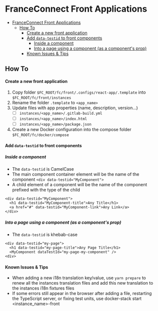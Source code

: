 # FranceConnect Front Applications

- [FranceConnect Front Applications](#franceconnect-front-applications)
  - [How To](#how-to)
    - [Create a new front application](#create-a-new-front-application)
    - [Add `data-testid` to front components](#add-data-testid-to-front-components)
      - [Inside a component](#inside-a-component)
      - [Into a page using a component (as a component's prop)](#into-a-page-using-a-component-as-a-components-prop)
    - [Known Issues \& Tips](#known-issues--tips)

## How To

#### Create a new front application

1. Copy folder `$FC_ROOT/fc/front/.configs/react-app/.template` into `$FC_ROOT/fc/front/instances`
2. Rename the folder `.template` to `<app_name>`
3. Update files with app properties (name, description, version...)
   - [ ] `instances/<app_name>/.gitlab-build.yml`
   - [ ] `instances/<app_name>/index.html`
   - [ ] `instances/<app_name>/package.json`
4. Create a new Docker configuration into the compose folder `$FC_ROOT/fc/docker/compose`

#### Add `data-testid` to front components

##### Inside a component

- The `data-testid` is CamelCase
- The main component container element will be the name of the component `<div data-testid="MyComponent">`
- A child element of a component will be the name of the component prefixed with the type of the child

```
<div data-testid="MyComponent">
  <h1 data-testid="MyComponent-title">Any Title</h1>
  <a href="#" data-testid="MyComponent-link">Any Link</a>
</div>
```

##### Into a page using a component (as a component's prop)

- The `data-testid` is khebab-case

```
<div data-testid="my-page">
  <h1 data-testid="my-page-title">Any Page Title</h1>
  <MyComponent dataTestId="my-page-my-component" />
<div>
```

#### Known Issues & Tips

- When adding a new i18n translation key/value, use `yarn prepare` to renew all the instances translation files and add this new translation to the instances i18n fixtures files
- If some errors still appear in the browser after adding a file, restarting the TypeScript server, or fixing test units, use docker-stack start <instance_name>-front
